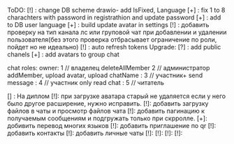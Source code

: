 ToDO:
[!] : change DB scheme drawio- add IsFixed, Language
[+] : fix 1 to 8 charachters with password in registrathion and update password
[+] : add to DB user language
[+] : build update avatar in settings
[!] : добавить проверку на тип канала лс или груповой чат при добавлении и удалении пользователя(без этого проверка отбрасывает ограничение по роли, пойдет но не идеально)
[!] : auto refresh tokens
Upgrade:
[?] : add public chanels
[+] : add avatars to group chat

chat roles:
owner: 1 // владелец
deleteAllMember 2 // администратор
addMember, upload avatar, upload chatName : 3 // участник+
send message : 4 // участник
only read chat : 5 // читатель

[] : На диплом
[!]: при загрузке аватара старый не удаляется если у него было другое расширение, нужно исправить.
[!]: добавить загрузку файлов в чаты и просмотр файлов чата
[!]: добавить пагинацию к получаемым сообщениям и подгружать только при скрролле.
[+]: добивить перевод многих языков
[!]: добавить приглашение по qr
[!]: добавить контакты 
[!]: добавить личные чаты
[!]: 
[!]: 
[!]: 
[!]: 